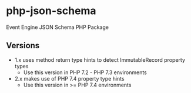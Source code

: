 # php-json-schema

Event Engine JSON Schema PHP Package

## Versions

- 1.x uses method return type hints to detect ImmutableRecord property types
    - Use this version in PHP 7.2 - PHP 7.3 environments
- 2.x makes use of PHP 7.4 property type hints 
    - Use this version in  >= PHP 7.4 environments
